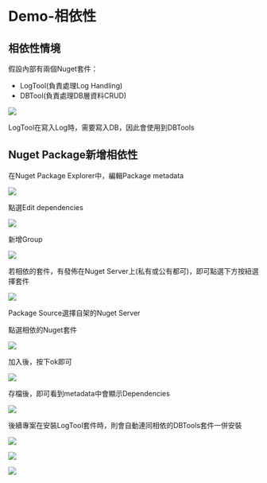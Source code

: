 # Demo-相依性

## 相依性情境

假設內部有兩個Nuget套件：

* LogTool\(負責處理Log Handling\)
* DBTool\(負責處理DB層資料CRUD\)

![](../../.gitbook/assets/image%20%28398%29.png)

LogTool在寫入Log時，需要寫入DB，因此會使用到DBTools

## Nuget Package新增相依性

在Nuget Package Explorer中，編輯Package metadata

![](../../.gitbook/assets/image%20%28356%29.png)

點選Edit dependencies

![](../../.gitbook/assets/image%20%28262%29.png)

新增Group

![](../../.gitbook/assets/image%20%28275%29.png)

若相依的套件，有發佈在Nuget Server上\(私有或公有都可\)，即可點選下方按紐選擇套件

![](../../.gitbook/assets/image%20%28390%29.png)

Package Source選擇自架的Nuget Server

點選相依的Nuget套件

![](../../.gitbook/assets/image%20%28375%29.png)

加入後，按下ok即可

![](../../.gitbook/assets/image%20%28438%29.png)

存檔後，即可看到metadata中會顯示Dependencies

![](../../.gitbook/assets/image%20%28132%29.png)

後續專案在安裝LogTool套件時，則會自動連同相依的DBTools套件一併安裝

![](../../.gitbook/assets/image%20%28297%29.png)

![](../../.gitbook/assets/image%20%28196%29.png)

![](../../.gitbook/assets/image%20%28386%29.png)

